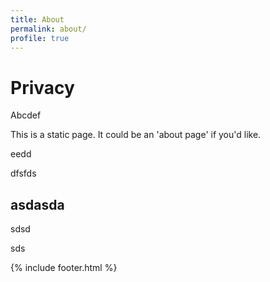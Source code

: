 ```yaml
---
title: About
permalink: about/
profile: true
---
```


# Privacy


Abcdef

This is a static page. It could be an 'about page' if you'd like.

eedd

dfsfds

## asdasda


sdsd

sds

{% include footer.html %}

